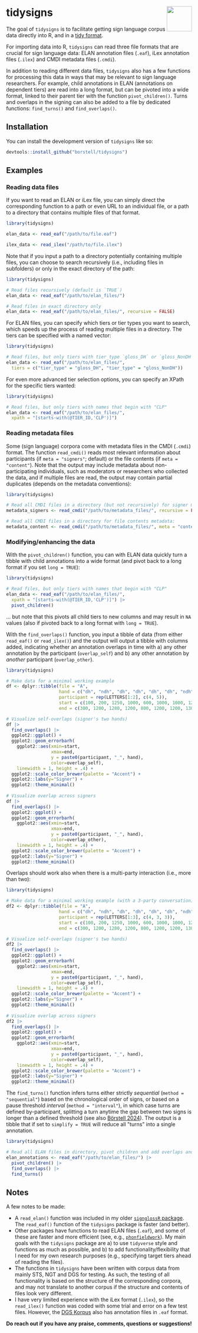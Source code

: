 
<!-- badges: start -->
# tidysigns <img src="man/figures/logo.png" align="right" height="68" alt="" />
<!-- badges: end -->

The goal of `tidysigns` is to facilitate getting sign language corpus data directly into R, and in a [tidy format](https://r4ds.hadley.nz/data-tidy#sec-tidy-data). 

For importing data into R, `tidysigns` can read three file formats that are crucial for sign language data: ELAN annotation files (`.eaf`), iLex annotation files (`.ilex`) and CMDI metadata files (`.cmdi`).

In addition to reading different data files, `tidysigns` also has a few functions for processing this data in ways that may be relevant to sign language researchers. For example, child annotations in ELAN (annotations on dependent tiers) are read into a long format, but can be pivoted into a wide format, linked to their parent tier with the function `pivot_children()`. Turns and overlaps in the signing can also be added to a file by dedicated functions: `find_turns()` and `find_overlaps()`.

## Installation

You can install the development version of `tidysigns` like so:

``` r
devtools::install_github("borstell/tidysigns")
```

## Examples


### Reading data files

If you want to read an ELAN or iLex file, you can simply direct the corresponding function to a path or even URL to an individual file, or a path to a directory that contains multiple files of that format.

``` r
library(tidysigns)

elan_data <- read_eaf("/path/to/file.eaf")

ilex_data <- read_ilex("/path/to/file.ilex")
```

Note that if you input a path to a directory potentially containing multiple files, you can choose to search recursively (i.e., including files in subfolders) or only in the exact directory of the path:

``` r
library(tidysigns)

# Read files recursively (default is `TRUE`)
elan_data <- read_eaf("/path/to/elan_files/")

# Read files in exact directory only
elan_data <- read_eaf("/path/to/elan_files/", recursive = FALSE)
```

For ELAN files, you can specify which tiers or tier types you want to search, which speeds up the process of reading multiple files in a directory. The tiers can be specified with a named vector:

``` r
library(tidysigns)

# Read files, but only tiers with tier_type `gloss_DH` or `gloss_NonDH`
elan_data <- read_eaf("/path/to/elan_files/", 
  tiers = c("tier_type" = "gloss_DH", "tier_type" = "gloss_NonDH"))

```

For even more advanced tier selection options, you can specify an XPath for the specific tiers wanted:

``` r
library(tidysigns)

# Read files, but only tiers with names that begin with "CLP"
elan_data <- read_eaf("/path/to/elan_files/", 
  xpath = "[starts-with(@TIER_ID,'CLP')]")

```

### Reading metadata files

Some (sign language) corpora come with metadata files in the CMDI (`.cmdi`) format. The function `read_cmdi()` reads most relevant information about participants (if `meta = "signers"`; default) or the file contents (if `meta = "content"`). Note that the output may include metadata about non-participating individuals, such as moderators or researchers who collected the data, and if multiple files are read, the output may contain partial duplicates (depends on the metadata conventions):

``` r
library(tidysigns)

# Read all CMDI files in a directory (but not recursively) for signer metadata:
metadata_signers <- read_cmdi("/path/to/metadata_files/", recursive = FALSE)

# Read all CMDI files in a directory for file contents metadata:
metadata_content <- read_cmdi("/path/to/metadata_files/", meta = "content")

```


### Modifying/enhancing the data

With the `pivot_children()` function, you can with ELAN data quickly turn a tibble with child annotations into a wide format (and pivot back to a long format if you set `long = TRUE`):

``` r
library(tidysigns)

# Read files, but only tiers with names that begin with "CLP"
elan_data <- read_eaf("/path/to/elan_files/", 
  xpath = "[starts-with(@TIER_ID,'CLP')]") |> 
  pivot_children()

```
... but note that this pivots all child tiers to new columns and may result in `NA` values (also if pivoted back to a long format with `long = TRUE`).

With the `find_overlaps()` function, you input a tibble of data (from either `read_eaf()` or `read_ilex()`) and the output will output a tibble with columns added, indicating whether an annotation overlaps in time with a) any other annotation by the participant (`overlap_self`) and b) any other annotation by _another_ participant (`overlap_other`).


``` r
library(tidysigns)

# Make data for a minimal working example
df <- dplyr::tibble(file = "A",
                    hand = c("dh", "ndh", "dh", "dh", "dh", "dh", "ndh", "dh", "dh"),
                    participant = rep(LETTERS[1:2], c(4, 5)),
                    start = c(100, 200, 1250, 1000, 600, 1000, 1000, 1200, 1400),
                    end = c(300, 1200, 1280, 1200, 800, 1200, 1200, 1300, 1600))

# Visualize self-overlaps (signer's two hands)
df |>
  find_overlaps() |>
  ggplot2::ggplot() +
  ggplot2::geom_errorbarh(
    ggplot2::aes(xmin=start,
                 xmax=end,
                 y = paste0(participant, "_", hand),
                 color=overlap_self),
    linewidth = 1, height = .4) +
  ggplot2::scale_color_brewer(palette = "Accent") +
  ggplot2::labs(y="Signer") +
  ggplot2::theme_minimal()
  
# Visualize overlap across signers
df |>
  find_overlaps() |>
  ggplot2::ggplot() +
  ggplot2::geom_errorbarh(
    ggplot2::aes(xmin=start,
                 xmax=end,
                 y = paste0(participant, "_", hand),
                 color=overlap_other),
    linewidth = 1, height = .4) +
  ggplot2::scale_color_brewer(palette = "Accent") +
  ggplot2::labs(y="Signer") +
  ggplot2::theme_minimal()

```

Overlaps should work also when there is a multi-party interaction (i.e., more than two):

``` r
library(tidysigns)

# Make data for a minimal working example (with a 3-party conversation)
df2 <- dplyr::tibble(file = "A",
                    hand = c("dh", "ndh", "dh", "dh", "dh", "dh", "ndh", "dh", "dh", "ndh"),
                    participant = rep(LETTERS[1:3], c(4, 3, 3)),
                    start = c(100, 200, 1250, 1000, 600, 1000, 1000, 1200, 1400, 1450),
                    end = c(300, 1200, 1280, 1200, 800, 1200, 1200, 1300, 1600, 1550))

# Visualize self-overlaps (signer's two hands)
df2 |>
  find_overlaps() |>
  ggplot2::ggplot() +
  ggplot2::geom_errorbarh(
    ggplot2::aes(xmin=start,
                 xmax=end,
                 y = paste0(participant, "_", hand),
                 color=overlap_self),
    linewidth = 1, height = .4) +
  ggplot2::scale_color_brewer(palette = "Accent") +
  ggplot2::labs(y="Signer") +
  ggplot2::theme_minimal()
  
# Visualize overlap across signers
df2 |>
  find_overlaps() |>
  ggplot2::ggplot() +
  ggplot2::geom_errorbarh(
    ggplot2::aes(xmin=start,
                 xmax=end,
                 y = paste0(participant, "_", hand),
                 color=overlap_self),
    linewidth = 1, height = .4) +
  ggplot2::scale_color_brewer(palette = "Accent") +
  ggplot2::labs(y="Signer") +
  ggplot2::theme_minimal()

```

The `find_turns()` function infers turns either strictly _sequential_ (`method = "sequential"`) based on the chronological order of signs, or based on a pause threshold _interval_ (`method = "interval"`), in which case turns are defined by-participant, splitting a turn anytime the gap between two signs is longer than a defined threshold (see also [Börstell 2024](https://doi.org/10.1515/lingvan-2024-0025)). The output is a tibble that if set to `simplify = TRUE` will reduce all "turns" into a single annotation.

``` r
library(tidysigns)

# Read all ELAN files in directory, pivot children and add overlaps and turns
elan_annotations <- read_eaf("/path/to/elan_files/") |> 
  pivot_children() |> 
  find_overlaps() |> 
  find_turns()

```

## Notes

A few notes to be made:

  - A `read_elan()` function was included in my older [`signglossR` package](https://github.com/borstell/signglossR/). The `read_eaf()` function of the `tidysigns` package is faster (and better).
  - Other packages have functions to read ELAN files (`.eaf`), and some of these are faster and more efficient (see, e.g., [`phonfieldwork`](https://github.com/ropensci/phonfieldwork/blob/master/R/eaf_to_df.R)). My main goals with the `tidysigns` package are a) to use `tidyverse` style and functions as much as possible, and b) to add functionality/flexibility that I need for my own research purposes (e.g., specifying target tiers ahead of reading the files).
  - The functions in `tidysigns` have been written with corpus data from mainly STS, NGT and DGS for testing. As such, the testing of all functionality is based on the structure of the corresponding corpora, and may not translate to another corpus if the structure and contents of files look very different.
  - I have very limited experience with the iLex format (`.ilex`), so the `read_ilex()` function was coded with some trial and error on a few test files. However, the [DGS Korpus](https://www.sign-lang.uni-hamburg.de/meinedgs/ling/start-name_en.html) also has annotation files in `.eaf` format.

**Do reach out if you have any praise, comments, questions or suggestions!**
